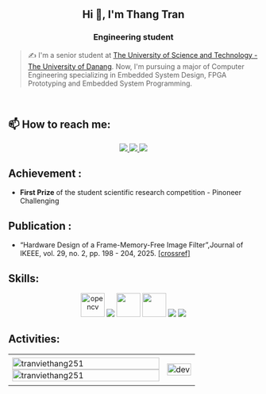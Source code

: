 <!-- <img align="left" width="400" src="https://github.githubassets.com/images/modules/profile/profile-first-repo.svg" /> -->
<!-- <img align="right" width="64" src="https://img.icons8.com/color/48/vietnam-circular.png" /> -->

<h2 align="center">Hi 👋, I'm Thang Tran</h2>
<p align="center">
  <h3 align="center">Engineering student </h3>
</p>

> ✍ I'm a senior student at [The University of Science and Technology - The University of Danang](https://en.dut.udn.vn/). Now, I'm pursuing a major of Computer Engineering specializing in Embedded System Design, FPGA Prototyping and Embedded System Programming.

<br />

## 📫 How to reach me:
<p align="center">
  <a href="https://www.linkedin.com/in/thang-tran-a93555247/" target="_blank">
    <img src="https://img.icons8.com/fluent/48/000000/linkedin.png"/>
  </a>
  <a href="https://github.com/tranviethang251" alt="Github">
    <img src="https://img.icons8.com/fluent/48/000000/github.png"/>
  </a> 
  <a href="mailto:vietthang2512004@gmail.com" alt="Email">
    <img src="https://img.icons8.com/fluent/48/000000/mailing.png"/>
  </a>
</p>

## Achievement : 
- **First Prize** of the student scientific research competition - Pinoneer Challenging

## Publication : 
- “Hardware Design of a Frame-Memory-Free Image Filter”,Journal of IKEEE, vol. 29, no. 2, pp. 198 - 204, 2025. [[crossref]](https://www.kci.go.kr/kciportal/ci/sereArticleSearch/ciSereArtiView.kci?sereArticleSearchBean.artiId=ART003221142)
## Skills:
<p align="center">
  <img src="https://www.vectorlogo.zone/logos/opencv/opencv-icon.svg" alt="opencv" width="48" height="48"/> 
  <img src="https://img.icons8.com/fluent/48/000000/matlab.png"/>
  <img src= "https://img.icons8.com/?size=100&id=40669&format=png&color=000000" width="48" height="48"/>
  <img src = "https://img.icons8.com/?size=100&id=shQTXiDQiQVR&format=png&color=000000" width="48" height="48"/>
  <img src="https://img.icons8.com/color/48/000000/git.png"/>
  <img src="https://img.icons8.com/color/48/000000/visual-studio-code-2019.png"/>
</p>

## Activities:

<table style="width:100%;">
  <tr>
    <td>
      <img src="https://github-readme-stats.vercel.app/api/top-langs/?username=tranviethang251&bg_color=FFFFFF00&text_color=179fa3&layout=compact&hide=CSS&langs_count=10&custom_title=Top%20Language" alt="tranviethang251" width="100%"/>
      <img src="https://github-readme-stats.vercel.app/api?username=tranviethang251&bg_color=FFFFFF00&text_color=179fa3&show_icons=true&count_private=true&include_all_commits=true&custom_title=Github%20Activities" alt="tranviethang251" width="100%"/>
    </td>
    <td>
      <p align="center"> 
        <img src="https://media2.giphy.com/media/v1.Y2lkPTc5MGI3NjExNzE5bjB1dGthNG9yOThtZzY5Y3VlZnRxYXZybHBteXh2Z29ldnhjbSZlcD12MV9pbnRlcm5hbF9naWZfYnlfaWQmY3Q9Zw/ua7vVw9awZKWwLSYpW/giphy.gif" alt="dev" width="100%"/>
      </p>
    </td>
  </tr>
</table>


